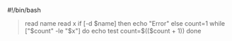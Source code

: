  #!/bin/bash
> read name
> read x
> if [-d $name]
> then
> echo "Error"
> else
> count=1
> while ["$count" -le "$x"]
> do
> echo test
> count=$(($count + 1))
> done
